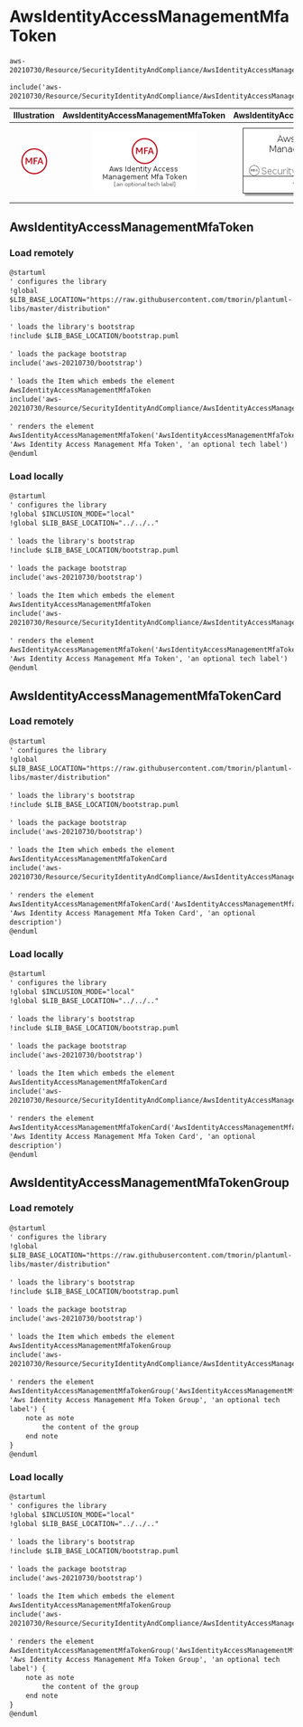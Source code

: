 # AwsIdentityAccessManagementMfaToken


```text
aws-20210730/Resource/SecurityIdentityAndCompliance/AwsIdentityAccessManagementMfaToken
```

```text
include('aws-20210730/Resource/SecurityIdentityAndCompliance/AwsIdentityAccessManagementMfaToken')
```



| Illustration | AwsIdentityAccessManagementMfaToken | AwsIdentityAccessManagementMfaTokenCard | AwsIdentityAccessManagementMfaTokenGroup |
| :---: | :---: | :---: | :---: |
| ![illustration for Illustration](../../../aws-20210730/Resource/SecurityIdentityAndCompliance/AwsIdentityAccessManagementMfaToken.png) | ![illustration for AwsIdentityAccessManagementMfaToken](../../../aws-20210730/Resource/SecurityIdentityAndCompliance/AwsIdentityAccessManagementMfaToken.Local.png) | ![illustration for AwsIdentityAccessManagementMfaTokenCard](../../../aws-20210730/Resource/SecurityIdentityAndCompliance/AwsIdentityAccessManagementMfaTokenCard.Local.png) | ![illustration for AwsIdentityAccessManagementMfaTokenGroup](../../../aws-20210730/Resource/SecurityIdentityAndCompliance/AwsIdentityAccessManagementMfaTokenGroup.Local.png) |




## AwsIdentityAccessManagementMfaToken

### Load remotely
```plantuml
@startuml
' configures the library
!global $LIB_BASE_LOCATION="https://raw.githubusercontent.com/tmorin/plantuml-libs/master/distribution"

' loads the library's bootstrap
!include $LIB_BASE_LOCATION/bootstrap.puml

' loads the package bootstrap
include('aws-20210730/bootstrap')

' loads the Item which embeds the element AwsIdentityAccessManagementMfaToken
include('aws-20210730/Resource/SecurityIdentityAndCompliance/AwsIdentityAccessManagementMfaToken')

' renders the element
AwsIdentityAccessManagementMfaToken('AwsIdentityAccessManagementMfaToken', 'Aws Identity Access Management Mfa Token', 'an optional tech label')
@enduml
```

### Load locally
```plantuml
@startuml
' configures the library
!global $INCLUSION_MODE="local"
!global $LIB_BASE_LOCATION="../../.."

' loads the library's bootstrap
!include $LIB_BASE_LOCATION/bootstrap.puml

' loads the package bootstrap
include('aws-20210730/bootstrap')

' loads the Item which embeds the element AwsIdentityAccessManagementMfaToken
include('aws-20210730/Resource/SecurityIdentityAndCompliance/AwsIdentityAccessManagementMfaToken')

' renders the element
AwsIdentityAccessManagementMfaToken('AwsIdentityAccessManagementMfaToken', 'Aws Identity Access Management Mfa Token', 'an optional tech label')
@enduml
```

## AwsIdentityAccessManagementMfaTokenCard

### Load remotely
```plantuml
@startuml
' configures the library
!global $LIB_BASE_LOCATION="https://raw.githubusercontent.com/tmorin/plantuml-libs/master/distribution"

' loads the library's bootstrap
!include $LIB_BASE_LOCATION/bootstrap.puml

' loads the package bootstrap
include('aws-20210730/bootstrap')

' loads the Item which embeds the element AwsIdentityAccessManagementMfaTokenCard
include('aws-20210730/Resource/SecurityIdentityAndCompliance/AwsIdentityAccessManagementMfaToken')

' renders the element
AwsIdentityAccessManagementMfaTokenCard('AwsIdentityAccessManagementMfaTokenCard', 'Aws Identity Access Management Mfa Token Card', 'an optional description')
@enduml
```

### Load locally
```plantuml
@startuml
' configures the library
!global $INCLUSION_MODE="local"
!global $LIB_BASE_LOCATION="../../.."

' loads the library's bootstrap
!include $LIB_BASE_LOCATION/bootstrap.puml

' loads the package bootstrap
include('aws-20210730/bootstrap')

' loads the Item which embeds the element AwsIdentityAccessManagementMfaTokenCard
include('aws-20210730/Resource/SecurityIdentityAndCompliance/AwsIdentityAccessManagementMfaToken')

' renders the element
AwsIdentityAccessManagementMfaTokenCard('AwsIdentityAccessManagementMfaTokenCard', 'Aws Identity Access Management Mfa Token Card', 'an optional description')
@enduml
```

## AwsIdentityAccessManagementMfaTokenGroup

### Load remotely
```plantuml
@startuml
' configures the library
!global $LIB_BASE_LOCATION="https://raw.githubusercontent.com/tmorin/plantuml-libs/master/distribution"

' loads the library's bootstrap
!include $LIB_BASE_LOCATION/bootstrap.puml

' loads the package bootstrap
include('aws-20210730/bootstrap')

' loads the Item which embeds the element AwsIdentityAccessManagementMfaTokenGroup
include('aws-20210730/Resource/SecurityIdentityAndCompliance/AwsIdentityAccessManagementMfaToken')

' renders the element
AwsIdentityAccessManagementMfaTokenGroup('AwsIdentityAccessManagementMfaTokenGroup', 'Aws Identity Access Management Mfa Token Group', 'an optional tech label') {
    note as note
        the content of the group
    end note
}
@enduml
```

### Load locally
```plantuml
@startuml
' configures the library
!global $INCLUSION_MODE="local"
!global $LIB_BASE_LOCATION="../../.."

' loads the library's bootstrap
!include $LIB_BASE_LOCATION/bootstrap.puml

' loads the package bootstrap
include('aws-20210730/bootstrap')

' loads the Item which embeds the element AwsIdentityAccessManagementMfaTokenGroup
include('aws-20210730/Resource/SecurityIdentityAndCompliance/AwsIdentityAccessManagementMfaToken')

' renders the element
AwsIdentityAccessManagementMfaTokenGroup('AwsIdentityAccessManagementMfaTokenGroup', 'Aws Identity Access Management Mfa Token Group', 'an optional tech label') {
    note as note
        the content of the group
    end note
}
@enduml
```

